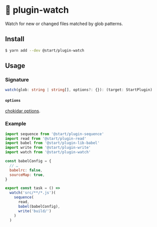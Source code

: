 # 👀 plugin-watch

Watch for new or changed files matched by glob patterns.

## Install

```sh
$ yarn add --dev @start/plugin-watch
```

## Usage

### Signature

```ts
watch(glob: string | string[], options?: {}): (target: StartPlugin)
```

#### `options`

[chokidar options](https://github.com/paulmillr/chokidar#api).

### Example

```js
import sequence from '@start/plugin-sequence'
import read from '@start/plugin-read'
import babel from '@start/plugin-lib-babel'
import write from '@start/plugin-write'
import watch from '@start/plugin-watch'

const babelConfig = {
  // …
  babelrc: false,
  sourceMap: true,
}

export const task = () =>
  watch('src/**/*.js')(
    sequence(
      read,
      babel(babelConfig),
      write('build/')
    )
  )
```
